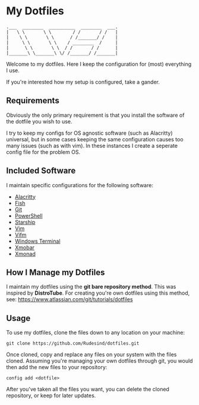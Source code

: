 # My Dotfiles

```
.___  ________  __________  ________  ___.
|   \ \       \ \        / /       / /   |
|    \ \       \ \      / /_______/ /    |
|     \ \       \ \    / ________  /     |
|      \ \       \ \  / /       / /      |
|_______\ \_______\ \/ /_______/ /_______|
```

Welcome to my dotfiles. Here I keep the configuration for (most) everything I use.

If you're interested how my setup is configured, take a gander.

## Requirements

Obviously the only primary requirement is that you install the software of the dotfile you wish to use.

I try to keep my configs for OS agnostic software (such as Alacritty) universal, but in some cases keeping the same configuration causes too many issues (such as with vim). In these instances I create a seperate config file for the problem OS.

## Included Software

I maintain specific configurations for the following software:

* [Alacritty](https://github.com/alacritty/alacritty)
* [Fish](https://fishshell.com/)
* [Git](https://git-scm.com/)
* [PowerShell](https://docs.microsoft.com/en-us/powershell/)
* [Starship](https://starship.rs/)
* [Vim](https://www.vim.org/)
* [Vifm](https://vifm.info/)
* [Windows Terminal](https://github.com/microsoft/terminal)
* [Xmobar](https://hackage.haskell.org/package/xmobar)
* [Xmonad](https://xmonad.org/)

## How I Manage my Dotfiles

I maintain my dotfiles using the **git bare repository method**. This was inspired by **DistroTube**.
For creating you're own dotfiles using this method, see: https://www.atlassian.com/git/tutorials/dotfiles

## Usage

To use my dotfiles, clone the files down to any location on your machine:

```
git clone https://github.com/Rudesind/dotfiles.git
```

Once cloned, copy and replace any files on your system with the files cloned. Assuming you're managing your own dotfiles through git, you would then add the new files to your repository:

```
config add <dotfile>
```

After you've taken all the files you want, you can delete the cloned repository, or keep for later updates.
